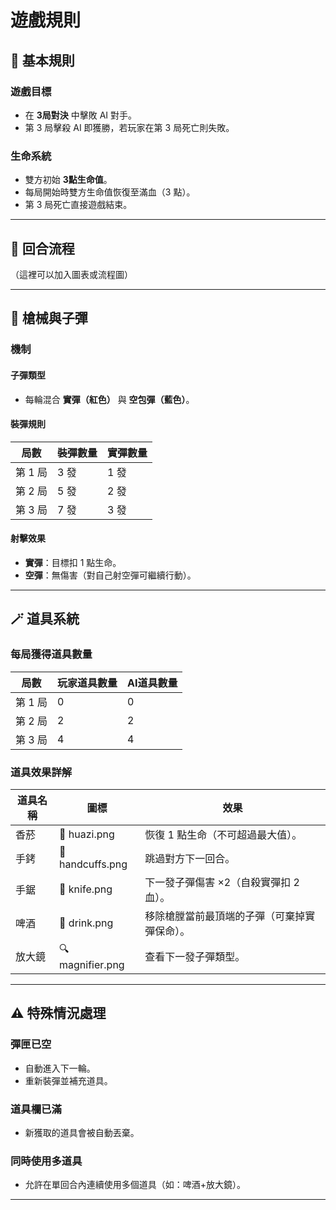 # 遊戲規則

## 🎯 基本規則

### 遊戲目標
- 在 **3局對決** 中擊敗 AI 對手。
- 第 3 局擊殺 AI 即獲勝，若玩家在第 3 局死亡則失敗。

### 生命系統
- 雙方初始 **3點生命值**。
- 每局開始時雙方生命值恢復至滿血（3 點）。
- 第 3 局死亡直接遊戲結束。

---

## 🔄 回合流程
（這裡可以加入圖表或流程圖）

---

## 🔫 槍械與子彈

### 機制
#### 子彈類型
- 每輪混合 **實彈（紅色）** 與 **空包彈（藍色）**。

#### 裝彈規則
| 局數 | 裝彈數量 | 實彈數量 |
|------|----------|----------|
| 第 1 局 | 3 發     | 1 發     |
| 第 2 局 | 5 發     | 2 發     |
| 第 3 局 | 7 發     | 3 發     |

#### 射擊效果
- **實彈**：目標扣 1 點生命。
- **空彈**：無傷害（對自己射空彈可繼續行動）。

---

## 🪄 道具系統

### 每局獲得道具數量
| 局數 | 玩家道具數量 | AI道具數量 |
|------|--------------|------------|
| 第 1 局 | 0            | 0          |
| 第 2 局 | 2            | 2          |
| 第 3 局 | 4            | 4          |

### 道具效果詳解
| 道具名稱 | 圖標 | 效果 |
|----------|------|------|
| 香菸      | 🚬 huazi.png | 恢復 1 點生命（不可超過最大值）。 |
| 手銬      | 🔗 handcuffs.png | 跳過對方下一回合。 |
| 手鋸      | 🔪 knife.png | 下一發子彈傷害 ×2（自殺實彈扣 2 血）。 |
| 啤酒      | 🍺 drink.png | 移除槍膛當前最頂端的子彈（可棄掉實彈保命）。 |
| 放大鏡    | 🔍 magnifier.png | 查看下一發子彈類型。 |

---

## ⚠️ 特殊情況處理

### 彈匣已空
- 自動進入下一輪。
- 重新裝彈並補充道具。

### 道具欄已滿
- 新獲取的道具會被自動丟棄。

### 同時使用多道具
- 允許在單回合內連續使用多個道具（如：啤酒+放大鏡）。

---
